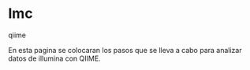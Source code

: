 # lmc
qiime 

En esta pagina se colocaran los pasos que se lleva a cabo para analizar datos  de illumina con QIIME.
